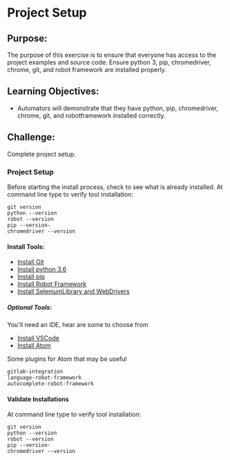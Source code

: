 
# Project Setup

## Purpose:
The purpose of this exercise is to ensure that everyone has access to the project examples and source code. Ensure python 3, pip, chromedriver, chrome, git, and robot framework are installed properly.

## Learning Objectives:

- Automators will demonstrate that they have python, pip, chromedriver, chrome, git, and robotframework installed correctly.

## Challenge:
Complete project setup.

### Project Setup

Before starting the install process, check to see what is already installed. At command line type to verify tool installation:

```
git version
python --version
robot --version
pip --version-
chromedriver --version
```


#### Install Tools:
- [Install Git](https://git-scm.com/downloads)
- [Install python 3.6](https://www.python.org/downloads/)
- [Install pip](https://pip.pypa.io/en/stable/installing/)
- [Install Robot Framework](https://pypi.org/project/robotframework/)
- [Install SeleniumLibrary and WebDrivers](http://robotframework.org/SeleniumLibrary/)

##### Optional Tools:
You'll need an IDE, hear are some to choose from
- [Install VSCode](https://code.visualstudio.com/download)
- [Install Atom](https://atom.io/)

Some plugins for Atom that may be useful
```
gitlab-integration
language-robot-framework
autocomplete-robot-framework
```


#### Validate Installations
At command line type to verify tool installation:

```
git version
python --version
robot --version
pip --version-
chromedriver --version
```
